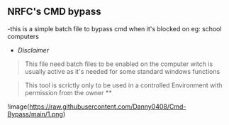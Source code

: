 <h2><strong>NRFC's CMD bypass </strong></h2

>-this is a simple batch file to bypass cmd
  when it's blocked on eg: school computers 

- *Disclaimer*

>    This file need batch files to be enabled on the computer 
     witch is usually active as it's needed for some standard 
     windows functions 

>    This tool is scrictly only to be used in a controlled 
     Environment with permission from the owner **

!image(https://raw.githubusercontent.com/Danny0408/Cmd-Bypass/main/1.png)
